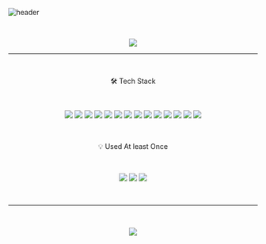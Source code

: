 ![header](https://capsule-render.vercel.app/api?type=soft&color=DF7861&height=150&section=header&text=Jay%20Kim&fontSize=90&rotate=-10&descAlignY=20&fontColor=FCF8E8&animation=fadeIn)

<br />

<p align="center"><a href="https://cyan-leech-405.notion.site/3e47f01b4ec5409f87e18a3d513f3179" target="_blank"><img src="https://img.shields.io/badge/blog-DF7861?style=for-the-badge&logo=Notion&logoColor=white"></a></p> 

---

<br/>
<p align="center">🛠️ Tech Stack</p> 
<br/>

<p align="center"><img src="https://img.shields.io/badge/HTML5-E34F26?style=for-the-badge&logo=HTML5&logoColor=white"> <img src="https://img.shields.io/badge/CSS3-1572B6?style=for-the-badge&logo=CSS3&logoColor=white"> <img src="https://img.shields.io/badge/JavaScript-F7DF1E?style=for-the-badge&logo=JavaScript&logoColor=white"> <img src="https://img.shields.io/badge/Node.js-339933?style=for-the-badge&logo=Node.js&logoColor=white"> <img src="https://img.shields.io/badge/Express-000000?style=for-the-badge&logo=Express&logoColor=white">   
<img src="https://img.shields.io/badge/TypeScript-3178C6?style=for-the-badge&logo=TypeScript&logoColor=white">  
<img src="https://img.shields.io/badge/React-61DAFB?style=for-the-badge&logo=React&logoColor=white"> <img src="https://img.shields.io/badge/Next.js-000000?style=for-the-badge&logo=Next.js&logoColor=white"> <img src="https://img.shields.io/badge/Redux-764ABC?style=for-the-badge&logo=Redux&logoColor=white"> <img src="https://img.shields.io/badge/Recoil-000000?style=for-the-badge&logo=Recoil&logoColor=white">   
<img src="https://img.shields.io/badge/Firebase-FFCA28?style=for-the-badge&logo=Firebase&logoColor=white">   <img src="https://img.shields.io/badge/MongoDB-47A248?style=for-the-badge&logo=MongoDB&logoColor=white"> <img src="https://img.shields.io/badge/Storybook-FF4785?style=for-the-badge&logo=Storybook&logoColor=white"> <img src="https://img.shields.io/badge/TailwindCSS-06B6D4?style=for-the-badge&logo=TailwindCSS&logoColor=white"> 
</p>

<br/>
<p align="center">💡 Used At least Once</p>  
<br/>

<p align="center"><img src="https://img.shields.io/badge/Java-3a75b0?style=for-the-badge&logo=Java&logoColor=white"> <img src="https://img.shields.io/badge/Python-3776AB?style=for-the-badge&logo=Python&logoColor=white"> <img src="https://img.shields.io/badge/Linux-FCC624?style=for-the-badge&logo=Linux&logoColor=white"></p>
<br/>

---

<br/>
<p align="center">
<img src="https://github-readme-stats.vercel.app/api?username=jaykiim&show_icons=true&theme=moltack"/>
<br/>

